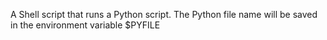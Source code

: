 A Shell script that runs a Python script.
The Python file name will be saved in the environment variable $PYFILE
